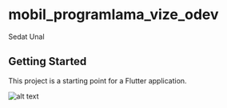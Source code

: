 # mobil_programlama_vize_odev

Sedat Unal

## Getting Started

This project is a starting point for a Flutter application.

![alt text](https://helpx.adobe.com/content/dam/help/en/stock/how-to/visual-reverse-image-search/jcr_content/main-pars/image/visual-reverse-image-search-v2_intro.jpg)
